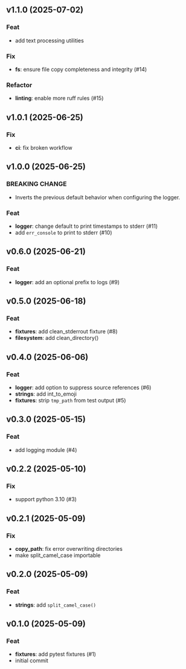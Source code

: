 ## v1.1.0 (2025-07-02)

### Feat

- add text processing utilities

### Fix

- **fs**: ensure file copy completeness and integrity (#14)

### Refactor

- **linting**: enable more ruff rules (#15)

## v1.0.1 (2025-06-25)

### Fix

- **ci**: fix broken workflow

## v1.0.0 (2025-06-25)

### BREAKING CHANGE

- Inverts the previous default behavior when configuring
the logger.

### Feat

- **logger**: change default to print timestamps to stderr (#11)
- add `err_console` to print to stderr (#10)

## v0.6.0 (2025-06-21)

### Feat

- **logger**: add an optional prefix to logs (#9)

## v0.5.0 (2025-06-18)

### Feat

- **fixtures**: add clean_stderrout fixture (#8)
- **filesystem**: add clean_directory()

## v0.4.0 (2025-06-06)

### Feat

- **logger**: add option to suppress source references (#6)
- **strings**: add int_to_emoji
- **fixtures**: strip `tmp_path` from test output (#5)

## v0.3.0 (2025-05-15)

### Feat

- add logging module (#4)

## v0.2.2 (2025-05-10)

### Fix

- support python 3.10 (#3)

## v0.2.1 (2025-05-09)

### Fix

- **copy_path**: fix error overwriting directories
- make split_camel_case importable

## v0.2.0 (2025-05-09)

### Feat

- **strings**: add `split_camel_case()`

## v0.1.0 (2025-05-09)

### Feat

- **fixtures**: add pytest fixtures (#1)
- initial commit
